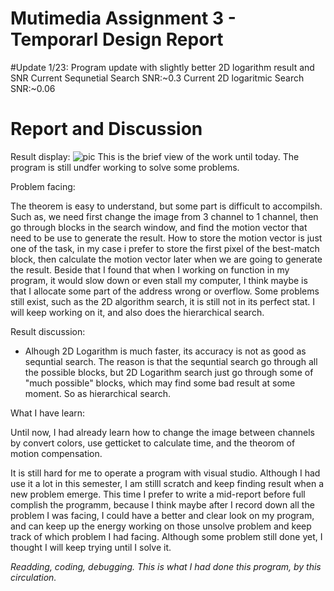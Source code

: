 # Mutimedia Assignment 3 - Temporarl Design Report

#Update 1/23: Program update with slightly better 2D logarithm result and SNR
Current Sequnetial Search SNR:~0.3 Current 2D logaritmic Search SNR:~0.06

# Report and Discussion


Result display:
![pic](https://user-images.githubusercontent.com/33059129/35185138-47187ffe-fe3a-11e7-8746-4f39832ab489.PNG "the termporary resullt")
This is the brief view of the work until today. The program is still undfer working to solve some problems.

Problem facing:

The theorem is easy to understand, but some part is difficult to accompilsh. Such as, we need first change the image from 3 channel to
1 channel, then go through blocks in the search window, and find the motion vector that need to be use to generate the result. How to
store the motion vector is just one of the task, in my case i prefer to store the first pixel of the best-match block, then calculate the
motion vector later when we are going to generate the result. Beside that I found that when I working on function in my program, it would slow down or even stall my computer, I think maybe is that I allocate some part of the address wrong or overflow. Some problems still exist, such as the 2D algorithm search, it is still not in its perfect stat. I will keep working on it, and also does the hierarchical search.

Result discussion:

* Alhough 2D Logarithm is much faster, its accuracy is not as good as sequntial search. The reason is that the sequntial search
go through all the possible blocks, but 2D Logarithm search just go through some of "much possible" blocks, which may find some bad
result at some moment. So as hierarchical search.

What I have learn:

Until now, I had already learn how to change the image between channels by convert colors, use getticket to calculate time, and the
theorom of motion compensation.

It is still hard for me to operate a program with visual studio. Although I had use it a lot in this semester, I am stilll scratch
and keep finding result when a new problem emerge. This time I prefer to write a mid-report before full complish the programm, because I
think maybe after I record down all the problem I was facing, I could have a better and clear look on my program, and can keep up 
the energy working on those unsolve problem and keep track of which problem I had facing. Although some problem still done yet, I thought 
I will keep trying until I solve it.

*Readding, coding, debugging. This is what I had done this program, by this circulation.*
  
